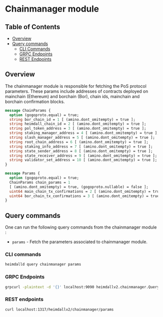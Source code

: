 # Chainmanager module

## Table of Contents

* [Overview](#overview)
* [Query commands](#query-commands)
  * [CLI Commands](#cli-commands)
  * [GRPC Endpoints](#grpc-endpoints)
  * [REST Endpoints](#rest-endpoints)

## Overview

The chainmanager module is responsible for fetching the PoS protocol parameters. These params include addresses of contracts deployed on mainchain (Ethereum) and borchain (Bor), chain ids, mainchain and borchain confirmation blocks.

```protobuf
message ChainParams {
  option (gogoproto.equal) = true;
  string bor_chain_id = 1 [ (amino.dont_omitempty) = true ];
  string heimdall_chain_id = 2 [ (amino.dont_omitempty) = true ];
  string pol_token_address = 3 [ (amino.dont_omitempty) = true ];
  string staking_manager_address = 4 [ (amino.dont_omitempty) = true ];
  string slash_manager_address = 5 [ (amino.dont_omitempty) = true ];
  string root_chain_address = 6 [ (amino.dont_omitempty) = true ];
  string staking_info_address = 7 [ (amino.dont_omitempty) = true ];
  string state_sender_address = 8 [ (amino.dont_omitempty) = true ];
  string state_receiver_address = 9 [ (amino.dont_omitempty) = true ];
  string validator_set_address = 10 [ (amino.dont_omitempty) = true ];
}

message Params {
  option (gogoproto.equal) = true;
  ChainParams chain_params = 1
  [ (amino.dont_omitempty) = true, (gogoproto.nullable) = false ];
  uint64 main_chain_tx_confirmations = 2 [ (amino.dont_omitempty) = true ];
  uint64 bor_chain_tx_confirmations = 3 [ (amino.dont_omitempty) = true ];
}
```

## Query commands

One can run the following query commands from the chainmanager module :

* `params` - Fetch the parameters associated to chainmanager module.

### CLI commands

```bash
heimdalld query chainmanager params
```

### GRPC Endpoints

```bash
grpcurl -plaintext -d '{}' localhost:9090 heimdallv2.chainmanager.Query/GetChainManagerParams

```

### REST endpoints

```bash
curl localhost:1317/heimdallv2/chainmanager/params
```
